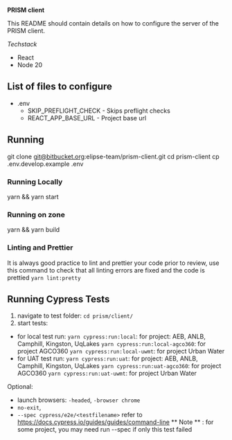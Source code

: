 **PRISM client**

This README should contain details on how to configure the server of the PRISM client.

_Techstack_

- React
- Node 20

## List of files to configure

- .env
  - SKIP_PREFLIGHT_CHECK - Skips preflight checks
  - REACT_APP_BASE_URL - Project base url

## Running

git clone git@bitbucket.org:elipse-team/prism-client.git
cd prism-client
cp .env.develop.example .env

### Running Locally

yarn && yarn start

### Running on zone

yarn && yarn build

### Linting and Prettier

It is always good practice to lint and prettier your code prior to review,
use this command to check that all linting errors are fixed and the code
is prettied
`yarn lint:pretty`

## Running Cypress Tests

1. navigate to test folder: `cd prism/client/`
2. start tests:

- for local test run:
  `yarn cypress:run:local`: for project: AEB, ANLB, Camphill, Kingston, UqLakes
  `yarn cypress:run:local-agco360`: for project AGCO360
  `yarn cypress:run:local-uwmt`: for project Urban Water
- for UAT test run:
  `yarn cypress:run:uat`: for project: AEB, ANLB, Camphill, Kingston, UqLakes
  `yarn cypress:run:uat-agco360`: for project AGCO360
  `yarn cypress:run:uat-uwmt`: for project Urban Water

Optional:

- launch browsers: `-headed`, `-browser chrome`
- `no-exit`,
- `--spec cypress/e2e/<testfilename>`
  refer to https://docs.cypress.io/guides/guides/command-line
  ** Note ** : for some project, you may need run --spec if only this test failed

